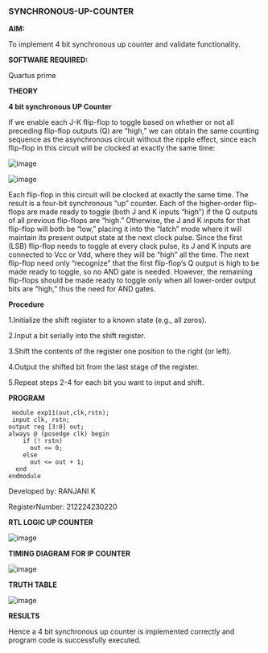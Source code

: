 ### SYNCHRONOUS-UP-COUNTER

**AIM:**

To implement 4 bit synchronous up counter and validate functionality.

**SOFTWARE REQUIRED:**

Quartus prime

**THEORY**

**4 bit synchronous UP Counter**

If we enable each J-K flip-flop to toggle based on whether or not all preceding flip-flop outputs (Q) are “high,” we can obtain the same counting sequence as the asynchronous circuit without the ripple effect, since each flip-flop in this circuit will be clocked at exactly the same time:

![image](https://github.com/naavaneetha/SYNCHRONOUS-UP-COUNTER/assets/154305477/d5db3fa0-e413-404c-b80e-b2f39d82e7e8)


![image](https://github.com/naavaneetha/SYNCHRONOUS-UP-COUNTER/assets/154305477/52cb61eb-d04b-442d-810c-31185a68410b)

Each flip-flop in this circuit will be clocked at exactly the same time.
The result is a four-bit synchronous “up” counter. Each of the higher-order flip-flops are made ready to toggle (both J and K inputs “high”) if the Q outputs of all previous flip-flops are “high.”
Otherwise, the J and K inputs for that flip-flop will both be “low,” placing it into the “latch” mode where it will maintain its present output state at the next clock pulse.
Since the first (LSB) flip-flop needs to toggle at every clock pulse, its J and K inputs are connected to Vcc or Vdd, where they will be “high” all the time.
The next flip-flop need only “recognize” that the first flip-flop’s Q output is high to be made ready to toggle, so no AND gate is needed.
However, the remaining flip-flops should be made ready to toggle only when all lower-order output bits are “high,” thus the need for AND gates.

**Procedure**

1.Initialize the shift register to a known state (e.g., all zeros).

2.Input a bit serially into the shift register.

3.Shift the contents of the register one position to the right (or left).

4.Output the shifted bit from the last stage of the register.

5.Repeat steps 2-4 for each bit you want to input and shift.


**PROGRAM**

```
 module exp11(out,clk,rstn);
 input clk, rstn;
output reg [3:0] out; 
always @ (posedge clk) begin  
    if (! rstn)  
      out <= 0;  
    else  
      out <= out + 1;  
  end  
endmodule
```

Developed by: RANJANI K

RegisterNumber: 212224230220


**RTL LOGIC UP COUNTER**


![image](https://github.com/user-attachments/assets/59dfebc6-5976-4814-9201-e485d365f308)


**TIMING DIAGRAM FOR IP COUNTER**


![image](https://github.com/user-attachments/assets/3cc6f91b-0092-4693-b3b9-c35fbd970a59)

**TRUTH TABLE**


![image](https://github.com/user-attachments/assets/94db3de5-d51a-4620-a1da-cfb91c09d178)


**RESULTS**

Hence a 4 bit synchronous up counter is implemented correctly and program code is successfully executed.
